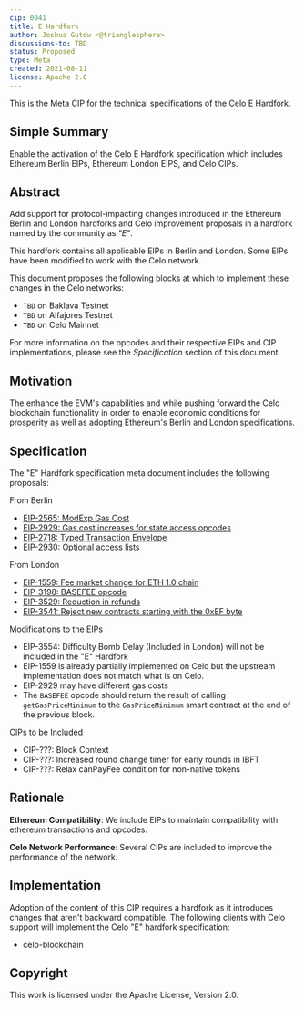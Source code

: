 ```yaml
---
cip: 0041
title: E Hardfork
author: Joshua Gutow <@trianglesphere>
discussions-to: TBD
status: Proposed
type: Meta
created: 2021-08-11
license: Apache 2.0
---
```


This is the Meta CIP for the technical specifications of the Celo E Hardfork.

## Simple Summary

Enable the activation of the Celo E Hardfork specification which includes Ethereum Berlin EIPs, Ethereum London EIPS, and Celo CIPs.

## Abstract

Add support for protocol-impacting changes introduced in the Ethereum Berlin and London hardforks and Celo improvement proposals in a hardfork
named by the community as _"E"_.

This hardfork contains all applicable EIPs in Berlin and London. Some EIPs have been modified to work with the Celo network.

This document proposes the following blocks at which to implement these changes in the Celo networks:
- `TBD` on Baklava Testnet
- `TBD` on Alfajores Testnet
- `TBD` on Celo Mainnet

For more information on the opcodes and their respective EIPs and CIP implementations, please see the _Specification_
section of this document.

## Motivation

The enhance the EVM's capabilities and while pushing forward the Celo blockchain functionality in order to enable economic conditions for prosperity as well as adopting Ethereum's Berlin and London specifications.

## Specification

The "E" Hardfork specification meta document includes the following proposals:

From Berlin
* [EIP-2565: ModExp Gas Cost](https://eips.ethereum.org/EIPS/eip-2565)
* [EIP-2929: Gas cost increases for state access opcodes](https://eips.ethereum.org/EIPS/eip-2929)
* [EIP-2718: Typed Transaction Envelope](https://eips.ethereum.org/EIPS/eip-2718)
* [EIP-2930: Optional access lists](https://eips.ethereum.org/EIPS/eip-2930)

From London
* [EIP-1559: Fee market change for ETH 1.0 chain](https://eips.ethereum.org/EIPS/eip-1559)
* [EIP-3198: BASEFEE opcode](https://eips.ethereum.org/EIPS/eip-3198)
* [EIP-3529: Reduction in refunds](https://eips.ethereum.org/EIPS/eip-3529)
* [EIP-3541: Reject new contracts starting with the 0xEF byte](https://eips.ethereum.org/EIPS/eip-3541)

Modifications to the EIPs
* EIP-3554: Difficulty Bomb Delay (Included in London) will not be included in the "E" Hardfork
* EIP-1559 is already partially implemented on Celo but the upstream implementation does not match what is on Celo.
* EIP-2929 may have different gas costs
* The `BASEFEE` opcode should return the result of calling `getGasPriceMinimum` to the `GasPriceMinimum` smart contract at the end of the previous block.

CIPs to be Included
* CIP-???: Block Context
* CIP-???: Increased round change timer for early rounds in IBFT
* CIP-???: Relax canPayFee condition for non-native tokens


## Rationale

__Ethereum Compatibility__: We include EIPs to maintain compatibility with ethereum transactions and opcodes.

__Celo Network Performance__: Several CIPs are included to improve the performance of the network.


## Implementation

Adoption of the content of this CIP requires a hardfork as it introduces changes that aren't backward compatible. The following clients with Celo support will implement the Celo "E" hardfork specification:
- celo-blockchain

## Copyright

This work is licensed under the Apache License, Version 2.0.
